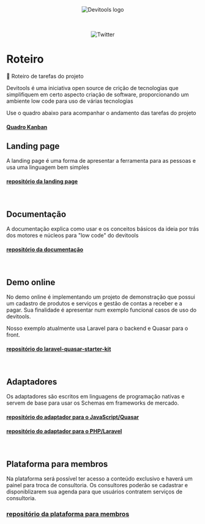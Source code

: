 <div align="center">
  <img alt="Devitools logo" src="https://devi.tools/images/logo-horizontal.png" />
</div>
<br>
<br>

<p align="center">
  <a href="https://twitter.com/devitools" style="text-decoration: none" target="_blank">
    <img alt="Twitter" src="https://img.shields.io/twitter/follow/devitools?label=Twitter&style=social" />
  </a>
</p>

# Roteiro

🔧 Roteiro de tarefas do projeto

Devitools é uma iniciativa open source de crição de tecnologias que simplifiquem em certo aspecto criação de software, proporcionando um ambiente low code para uso de várias tecnologias

Use o quadro abaixo para acompanhar o andamento das tarefas do projeto
#### [Quadro Kanban](https://github.com/devitools/roadmap/projects/1)



## Landing page

A landing page é uma forma de apresentar a ferramenta para as pessoas e usa uma linguagem bem simples

#### [repositório da landing page](https://github.com/devitools/landing)
<br>

## Documentação

A documentação explica como usar e os conceitos básicos da ideia por trás dos motores e núcleos para "low code" do devitools

#### [repositório da documentação](https://github.com/devitools/docs)
<br>

## Demo online

No demo online é implementando um projeto de demonstração que possui um cadastro de produtos e serviços e gestão de contas a receber e a pagar.
Sua finalidade é apresentar num exemplo funcional casos de uso do devitools.

Nosso exemplo atualmente usa Laravel para o backend e Quasar para o front.

#### [repositório do laravel-quasar-starter-kit](https://github.com/devitools/laravel-quasar-starter-kit)
<br>

## Adaptadores

Os adaptadores são escritos em linguagens de programação nativas e servem de base para usar os Schemas em frameworks de mercado.

#### [repositório do adaptador para o JavaScript/Quasar](https://github.com/devitools/quasar)
#### [repositório do adaptador para o PHP/Laravel](https://github.com/devitools/laravel)
<br>

## Plataforma para membros

Na plataforma será possível ter acesso a conteúdo exclusivo e haverá um painel para troca de consultoria.
Os consultores poderão se cadastrar e disponiblizarem sua agenda para que usuários contratem serviços de consultoria.

### [repositório da plataforma para membros](https://github.com/devitools/platform)
